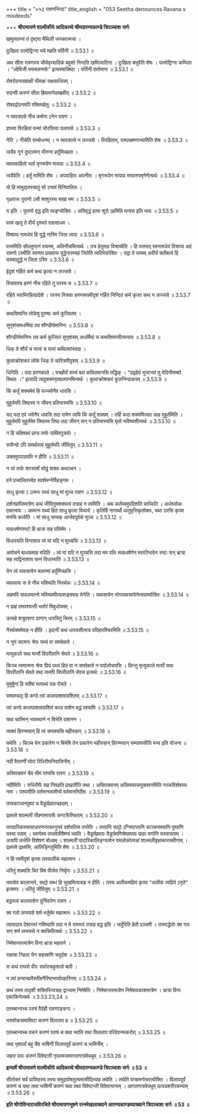 +++
title = "०५३ रावणनिन्दा"
title_english = "053 Seetha denounces Ravana s misdeeds"

+++
**श्रीरामायणे वाल्मीकीये आदिकाव्ये श्रीमदारण्यकाण्डे त्रिपञ्चाशः सर्गः**

खमुत्पतन्तं तं दृष्ट्वा मैथिली जनकात्मजा ।

दुःखिता परमोद्विग्ना भये महति वर्तिनी ॥ 3.53.1 ॥

अथ सीता रावणस्य चौर्यवृत्त्यादिकं बहुशो निन्दति खमित्यादिना । दुःखिता बभूवेति शेषः । परमोद्विग्ना कम्पिता । “ओविजी भयचलनयोः” इत्यस्मान्निष्ठा । वर्तिनी वर्तामाना ॥ 3.53.1 ॥

रोषरोदनताम्राक्षी भीमाक्षं राक्षसाधिपम् ।

रुदन्ती करुणं सीता ह्रियमाणेदमब्रवीत् ॥ 3.53.2 ॥

रोषवद्रोदनमपि रक्तिमहेतुः ॥ 3.53.2 ॥

न व्यपत्रपसे नीच कर्मणा ऽनेन रावण ।

ज्ञात्वा विरहितां यन्मां चोरयित्वा पलायसे ॥ 3.53.3 ॥

नेति । नीचेति सम्बोधनम् । न व्यपत्रपसे न लज्जसे । विरहिताम्, रामलक्ष्मणाभ्यामिति शेषः ॥ 3.53.3 ॥

त्वयैव नूनं दुष्टात्मन् भीरुणा हर्तुमिच्छता ।

ममापवाहितो भर्ता मृगरूपेण मायया ॥ 3.53.4 ॥

त्वयैवेति । हर्तुं मामिति शेषः । अपवाहितः अपनीतः । मृगरूपेण मायया मायारुपमृगेणेत्यर्थः ॥ 3.53.4 ॥

यो हि मामुद्यतस्त्रातुं सो ऽप्ययं विनिपातितः ।

गृध्रराजः पुराणो ऽसौ श्वशुरस्य सखा मम ॥ 3.53.5 ॥

य इति । पुराणो वृद्ध इति व्यङ्ग्योक्तिः । अतिवृद्धं हत्वा शूरो ऽहमिति मन्यस इति भावः ॥ 3.53.5 ॥

परमं खलु ते वीर्यं दृश्यते राक्षसाधम ।

विश्राव्य नामधेयं हि युद्धे नास्मि जिता त्वया ॥ 3.53.6 ॥

परममिति सोल्लुण्ठनं वचनम्, अतिनीचमित्यर्थः । तत्र हेतुमाह विश्राव्येति । हि यस्मात् स्वनामधेयं विश्राव्य अहं रावणो ऽस्मीति स्वनाम प्रख्याप्य युद्धेनास्म्यहं जितेति व्यतिरेकोक्तिः । यद्वा ते परमम् अवीर्यं क्लीबत्वं हि यस्माद्युद्धे न जिता ऽस्मि ॥ 3.53.6 ॥

ईदृशं गर्हितं कर्म कथं कृत्वा न लज्जसे ।

स्त्रियाश्च हरणं नीच रहिते तु परस्य च ॥ 3.53.7 ॥

रहिते स्वामिरहितप्रदेशे । परस्य स्त्रियाः हरणरूपमीदृशं गर्हितं निन्दितं कर्म कृत्वा कथं न लज्जसे ॥ 3.53.7 ॥

कथयिष्यन्ति लोकेषु पुरुषाः कर्म कुत्सितम् ।

सुनृशंसमधर्मिष्ठं तव शौण्डीर्यमानिनः ॥ 3.53.8 ॥

शौण्डीर्यमानिनः तव कर्म कुत्सितं सुनृशंसम् अधर्मिष्ठं च कथयिष्यन्तीत्यन्वयः ॥ 3.53.8 ॥

धिक् ते शौर्यं च सत्त्वं च यत्त्वं कथितवांस्तदा ।

कुलाक्रोशकरं लोके धिक् ते चारित्रमीदृशम् ॥ 3.53.9 ॥

धिगिति । तदा हरणकाले । यच्छौर्यं सत्त्वं बलं कथितवानसि तद्धिक् । “उद्वहेयं भुजाभ्यां तु मेदिनीमम्बरे स्थितः ।” इत्यादि त्वदुक्तमनृतप्रलपनमित्यर्थः । कुलाक्रोशकरं कुलनिन्दाकरम् ॥ 3.53.9 ॥

किं कर्तुं शक्यमेवं हि यज्जवेनैव धावसि ।

मुहूर्तमपि तिष्ठस्व न जीवन् प्रतियास्यसि ॥ 3.53.10 ॥

यत् यदा एवं जवेनैव धावसि तदा रामेण त्वयि किं कर्तुं शक्यम् । तर्हि कदा शक्यमित्यत आह मुहूर्तमिति । मुहूर्तमपि मुहूर्तमेव तिष्ठस्व तिष्ठ तदा जीवन् सन् न प्रतियास्यसि मृतो भविष्यसीत्यर्थः ॥ 3.53.10 ॥

न हि चक्षिष्पथं प्राप्य तयोः पार्थिवपुत्रयोः ।

ससैन्यो ऽपि समर्थस्त्वं मुहूर्तमपि जीवितुम् ॥ 3.53.11 ॥

उक्तमुपपादयति न हीति ॥ 3.53.11 ॥

न त्वं तयोः शरस्पर्शं सोढुं शक्तः कथञ्चन ।

वने प्रज्वलितस्येव स्पर्शमग्नेर्विहङ्गमः ।

साधु कृत्वा ऽ ऽत्मनः पथ्यं साधु मां मुञ्च रावण ॥ 3.53.12 ॥

दर्शनप्राप्तिमात्रेण कथं जीवितुमशक्यत्वं तत्राह न त्वमिति । अथ कर्तव्यमुपदिशति साध्विति । अर्धश्लोकः एकान्वयः । आमत्नः पथ्यं हितं साधु कृत्वा विचार्य । कृतिर्हि नानार्थो धातुवृत्तिकृतोक्तः, यथा उरसि कृत्वा मनसि कत्वेति । मां साधु सम्यक् आर्जवपूर्वकं मुञ्च ॥ 3.53.12 ॥

मत्प्रधर्षणरुष्टो हि भ्रात्रा सह पतिर्मम ।

विधास्यति विनाशाय त्वं मां यदि न मुञ्चसि ॥ 3.53.13 ॥

अमोचने बाधकमाह मदिति । त्वं मां यदि न मुञ्चसि तदा मम पतिः मत्प्रधर्षणेन मत्परिभावेन रुष्टः सन् भ्रात्रा सह त्वद्विनाशाय यत्नं विधास्यति ॥ 3.53.13 ॥

येन त्वं व्यवसायेन बलान्मां हर्तुमिच्छसि ।

व्यवसायः स ते नीच भविष्यति निरर्थकः ॥ 3.53.14 ॥

अहमपि सफलयत्नो भविष्यामीत्याशङ्क्याह येनेति । व्यवसायेन भोगव्यवसायेनेत्यग्राम्योक्तिः ॥ 3.53.14 ॥

न ह्यहं तमपश्यन्ती भर्तारं विबुधोपमम् ।

उत्सहे शत्रुवशगा प्राणान् धारयितुं चिरम् ॥ 3.53.15 ॥

नैरर्थक्यमेवाह न हीति । इदानीं कथं धारयसीत्यत्र परिहारश्चिरमिति ॥ 3.53.15 ॥

न नूनं चात्मनः श्रेयः पथ्यं वा समवेक्षसे ।

मत्युकाले यथा मर्त्यो विपरीतानि सेवते ॥ 3.53.16 ॥

किञ्च त्वमात्मनः श्रेयः प्रियं पथ्यं हितं वा न समवेक्षसे न पर्यालोचयसि । किन्तु मृत्युकाले मर्त्यो यथा विपरीतानि सेवते तथा त्वमपि विपरीतानि सेवस इत्यर्थः ॥ 3.53.16 ॥

मुमूर्षूणां हि सर्वेषां यत्पथ्यं तन्न रोचते ।

पश्याम्यद्य हि कण्ठे त्वां कालपाशावपाशितम् ॥ 3.53.17 ॥

त्वां कण्ठे कालपाशावपाशितं काल पाशेन बद्धं पश्यामि ॥ 3.53.17 ॥

यथा चास्मिन् भयस्थाने न बिभेति दशानन ।

व्यक्तं हिरण्मयान् हि त्वं सम्पश्यसि महीरुहान् ॥ 3.53.18 ॥

यथेति । किञ्च येन प्रकारेण न बिभेषि तेन प्रकारेण महीरुहान् हिरण्मयान् सम्पश्यसीति मन्य इति योजना ॥ 3.53.18 ॥

नदीं वैतरणीं घोरां रिधिरौघनिवासिनीम् ।

असिपत्त्रवनं चैव भीमं पश्यसि रावण ॥ 3.53.19 ॥

नदीमिति । रुधिरौघैः सह निवहति प्रवहतीति तथा । असिपत्त्रवनम् असिमयपत्त्रयुक्तवनमिति नरकविशेषस्य नाम । पश्यसीति वर्तमानसामीप्ये वर्तमाननिर्देशः ॥ 3.53.19 ॥

तप्तकाञ्चनपुष्पां च वैडूर्यप्रवरच्छदाम् ।

द्रक्ष्यसे शाल्मलीं तीक्ष्णामायसैः कण्टकैश्चिताम् ॥ 3.53.20 ॥

पारदारिकस्यासाधारणनरकानुभवं दर्शयतिस तप्तेति । तप्तानि सद्यो ऽग्निष्टप्तानि काञ्चनमयानि पुष्पाणि यस्या स्ताम् । स्वर्णस्य तप्तवेतीवैष्ण्यं भवति । वैडूर्यप्रवराः वैडूर्यमणिश्रेष्ठमयाः छदाः पर्णानि यस्यास्ताम् । अत्रापि तप्तेति विशेषणं बोध्यम् । शाल्मलीं पादारिकालिङ्ग्यत्वेन यमलोकोत्पन्नां शाल्मलीवृक्षाकारस्थीणाम् । द्रक्ष्यसे द्रक्ष्यसि, आलिङ्गितुमिति शेषः ॥ 3.53.20 ॥

न हि त्वमीदृशं कृत्वा तस्यालीकं महात्मनः ।

धरितुं शक्यसि चिरं विषं पीत्वेव निर्घृणः ॥ 3.53.21 ॥

भवत्वेवं कालान्तरे, सद्यो लब्धं हि सुखमित्यत्राह न हीति । तस्य अलीकमप्रियं कृत्वा “अलीकं त्वप्रिये ऽनृते” इत्यमरः । धरितुं जीवितुम् ॥ 3.53.21 ॥

बद्धस्त्वं कालपाशेन दुर्निवारेण रावण ।

क्व गतो लप्स्यसे शर्म भर्तुर्मम महात्मनः ॥ 3.53.22 ॥

त्वामादाय देशान्तरं गमिष्यामि तदा न मे रामभयं तत्राह बद्ध इति । भर्तुरिति हेतौ प़ञ्चमी । तस्माद्धेतोः क्व गतः सन् शर्म लप्स्यसे न क्वचिपीत्यर्थः ॥ 3.53.22 ॥

निमेषान्तरमात्रेण विना भ्रात्रा महावने ।

राक्षसा निहता येन सहस्राणि चतुर्दश ॥ 3.53.23 ॥

स कथं राघवो वीरः सर्वास्त्रकुशलो बली ।

न त्वां हन्याच्छरैस्तीक्ष्णैरिष्टभार्यापहारिणम् ॥ 3.53.24 ॥

कथं तस्य तादृशी शक्तिरित्यत्राह द्वाभ्याम् निमेषेति । निमेषान्तरमात्रेण निमेषावकाशमात्रेण । भ्रात्रा विना एकाकिनेत्यर्थः ॥ 3.53.23,24 ॥

एतच्चान्यच्च परुषं वैदेही रावणाङ्कगा ।

भयशोकसमाविष्टा करुणं विललाप ह ॥ 3.53.25 ॥

एतच्चान्यच्च वचनं करुणं परुषं च यथा भवति तथा विललाप परिदेवनमकरोत् ॥ 3.53.25 ॥

तथा भृशार्तां बहु चैव भाषिणीं विलापपूर्वं करुणं च भामिनीम् ।

जहार पापः करुणं विवेष्टतीं नृपात्मजामागतगात्रवेपथुम् ॥ 3.53.26 ॥

**इत्यार्षे श्रीरामायणे वाल्मीकीये आदिकाव्ये श्रीमदारण्यकाण्डे त्रिपञ्चाशः सर्गः ॥ 53 ॥**

सीतोक्तं सर्वं पापिष्ठस्य तस्य समुद्रघोषतुल्यमासीदित्याह तथेति । तथेति वाचामगोचरत्वोक्तिः । विलापपूर्वं करुणं च यथा तथा भाषिणीं करुणं यथा तथा विवेष्टन्तीं विवेष्टमानाम् । आगतगात्रवेपथुम् उत्पन्नशरीरकम्पाम् ॥ 3.53.26 ॥

**इति श्रीगोविन्दराजविरचिते श्रीरामायणभूषणे रत्नमेखलाख्याने आरण्यकाण्डव्याख्याने त्रिपञ्चाशः सर्गः ॥ 53 ॥**
